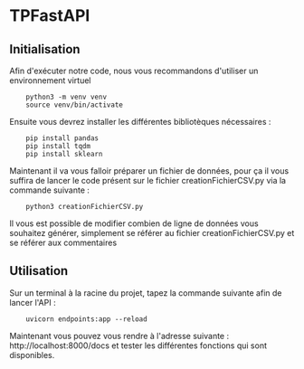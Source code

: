 # TPFastAPI

## Initialisation

Afin d'exécuter notre code, nous vous recommandons d'utiliser un environnement virtuel 

        python3 -m venv venv
        source venv/bin/activate

Ensuite vous devrez installer les différentes bibliotèques nécessaires : 
      
        pip install pandas
        pip install tqdm 
        pip install sklearn

Maintenant il va vous falloir préparer un fichier de données, pour ça il vous suffira de lancer le code présent sur le fichier creationFichierCSV.py via la commande suivante :

        python3 creationFichierCSV.py

Il vous est possible de modifier combien de ligne de données vous souhaitez générer, simplement se référer au fichier creationFichierCSV.py et se référer aux commentaires 

## Utilisation 

Sur un terminal à la racine du projet, tapez la commande suivante afin de lancer l'API : 
    
        uvicorn endpoints:app --reload

Maintenant vous pouvez vous rendre à l'adresse suivante : http://localhost:8000/docs et tester les différentes fonctions qui sont disponibles.
